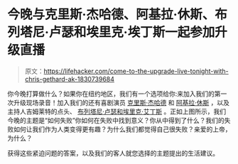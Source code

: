 # 今晚与克里斯·杰哈德、阿基拉·休斯、布列塔尼·卢瑟和埃里克·埃丁斯一起参加升级直播

> 原文：<https://lifehacker.com/come-to-the-upgrade-live-tonight-with-chris-gethard-ak-1830739684>

你今晚打算做什么？如果你在纽约地区，我们有一个选项给你:来加入我们的第一次升级现场录音！加入我们的还有喜剧演员 [克里斯·杰哈德](https://chrisgeth.com/) 和 [阿基拉·休斯](http://itsakilahobviously.com/) ，以及主持人吉姆莱特的点头、 [布列塔尼·卢瑟和埃里克·艾丁斯](https://lifehacker.com/were-the-nod-co-hosts-brittany-and-eric-and-this-is-ho-1827396339#_ga=2.95375068.1105464476.1543415976-1723114163.1524514905) 。正如上图所示，我们今晚的主题是“如何失败”你如何在失败中找到意义？你从中得到了什么？我们的失败如何让我们作为人类变得更有趣？为什么我们都觉得自己很失败？亲爱的上帝，为什么？



获得这些紧迫问题的答案，以及我们的客人就您选择的主题提出的生活建议。